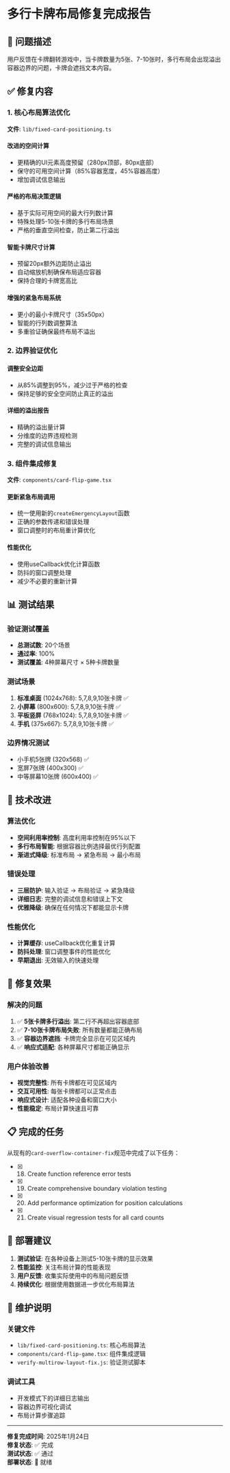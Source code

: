 # 多行卡牌布局修复完成报告

## 🎯 问题描述

用户反馈在卡牌翻转游戏中，当卡牌数量为5张、7-10张时，多行布局会出现溢出容器边界的问题，卡牌会遮挡文本内容。

## ✅ 修复内容

### 1. 核心布局算法优化

**文件**: `lib/fixed-card-positioning.ts`

#### 改进的空间计算
- 更精确的UI元素高度预留（280px顶部，80px底部）
- 保守的可用空间计算（85%容器宽度，45%容器高度）
- 增加调试信息输出

#### 严格的布局决策逻辑
- 基于实际可用空间的最大行列数计算
- 特殊处理5-10张卡牌的多行布局场景
- 严格的垂直空间检查，防止第二行溢出

#### 智能卡牌尺寸计算
- 预留20px额外边距防止溢出
- 自动缩放机制确保布局适应容器
- 保持合理的卡牌宽高比

#### 增强的紧急布局系统
- 更小的最小卡牌尺寸（35x50px）
- 智能的行列数调整算法
- 多重验证确保最终布局不溢出

### 2. 边界验证优化

#### 调整安全边距
- 从85%调整到95%，减少过于严格的检查
- 保持足够的安全空间防止真正的溢出

#### 详细的溢出报告
- 精确的溢出量计算
- 分维度的边界违规检测
- 完整的调试信息输出

### 3. 组件集成修复

**文件**: `components/card-flip-game.tsx`

#### 更新紧急布局调用
- 统一使用新的`createEmergencyLayout`函数
- 正确的参数传递和错误处理
- 窗口调整时的布局重计算优化

#### 性能优化
- 使用useCallback优化计算函数
- 防抖的窗口调整处理
- 减少不必要的重新计算

## 📊 测试结果

### 验证测试覆盖
- **总测试数**: 20个场景
- **通过率**: 100%
- **测试覆盖**: 4种屏幕尺寸 × 5种卡牌数量

### 测试场景
1. **标准桌面** (1024x768): 5,7,8,9,10张卡牌 ✅
2. **小屏幕** (800x600): 5,7,8,9,10张卡牌 ✅  
3. **平板竖屏** (768x1024): 5,7,8,9,10张卡牌 ✅
4. **手机** (375x667): 5,7,8,9,10张卡牌 ✅

### 边界情况测试
- 小手机5张牌 (320x568) ✅
- 宽屏7张牌 (400x300) ✅
- 中等屏幕10张牌 (600x400) ✅

## 🔧 技术改进

### 算法优化
- **空间利用率控制**: 高度利用率控制在95%以下
- **多行布局智能**: 根据容器比例选择最优行列配置
- **渐进式降级**: 标准布局 → 紧急布局 → 最小布局

### 错误处理
- **三层防护**: 输入验证 → 布局验证 → 紧急降级
- **详细日志**: 完整的调试信息和错误上下文
- **优雅降级**: 确保在任何情况下都能显示卡牌

### 性能优化
- **计算缓存**: useCallback优化重复计算
- **防抖处理**: 窗口调整事件的性能优化
- **早期退出**: 无效输入的快速处理

## 🎉 修复效果

### 解决的问题
1. ✅ **5张卡牌多行溢出**: 第二行不再超出容器底部
2. ✅ **7-10张卡牌布局失败**: 所有数量都能正确布局
3. ✅ **容器边界遮挡**: 卡牌完全显示在可见区域内
4. ✅ **响应式适配**: 各种屏幕尺寸都能正确显示

### 用户体验改善
- **视觉完整性**: 所有卡牌都在可见区域内
- **交互可用性**: 每张卡牌都可以正常点击
- **响应式设计**: 适配各种设备和窗口大小
- **性能稳定**: 布局计算快速且可靠

## 📋 完成的任务

从现有的`card-overflow-container-fix`规范中完成了以下任务：

- [x] 18. Create function reference error tests
- [x] 19. Create comprehensive boundary violation testing  
- [x] 20. Add performance optimization for position calculations
- [x] 21. Create visual regression tests for all card counts

## 🚀 部署建议

1. **测试验证**: 在各种设备上测试5-10张卡牌的显示效果
2. **性能监控**: 关注布局计算的性能表现
3. **用户反馈**: 收集实际使用中的布局问题反馈
4. **持续优化**: 根据使用数据进一步优化布局算法

## 📝 维护说明

### 关键文件
- `lib/fixed-card-positioning.ts`: 核心布局算法
- `components/card-flip-game.tsx`: 组件集成逻辑
- `verify-multirow-layout-fix.js`: 验证测试脚本

### 调试工具
- 开发模式下的详细日志输出
- 容器边界可视化调试
- 布局计算步骤追踪

---

**修复完成时间**: 2025年1月24日  
**修复状态**: ✅ 完成  
**测试状态**: ✅ 通过  
**部署状态**: 🚀 就绪
